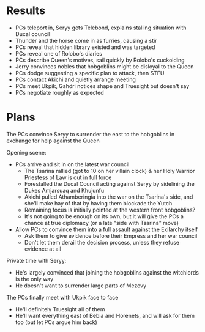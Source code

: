 # Results
- PCs teleport in, Seryy gets Telebond, explains stalling situation with Ducal council
- Thunder and the horse come in as furries, causing a stir
- PCs reveal that hidden library existed and was targeted
- PCs reveal one of Rolobo's diaries
- PCs describe Queen's motives, sail quickly by Rolobo's cuckolding
- Jerry convinces nobles that hobgoblins might be disloyal to the Queen
- PCs dodge suggesting a specific plan to attack, then STFU
- PCs contact Akichi and quietly arrange meeting
- PCs meet Ukpik, Gahdri notices shape and Truesight but doesn't say
- PCs negotiate roughly as expected


# Plans
The PCs convince Seryy to surrender the east to the hobgoblins in exchange for help against the Queen

Opening scene:
- PCs arrive and sit in on the latest war council
  - The Tsarina rallied (got to 10 on her villain clock) & her Holy Warrior Priestess of Law is out in full force
  - Forestalled the Ducal Council acting against Seryy by sidelining the Dukes Amjarsuaq and Khujunfu
  - Akichi pulled Athamberingia into the war on the Tsarina's side, and she'll make hay of that by having them blockade the Yutch
  - Remaining focus is initially pointed at the western front hobgoblins?
  - It's not going to be enough on its own, but it will give the PCs a chance at true diplomacy (or a late "side with Tsarina" move)
- Allow PCs to convince them into a full assault against the Exilarchy itself
  - Ask them to give evidence before their Empress and her war council
  - Don't let them derail the decision process, unless they refuse evidence at all

Private time with Seryy:
- He's largely convinced that joining the hobgoblins against the witchlords is the only way
- He doesn't want to surrender large parts of Mezovy

The PCs finally meet with Ukpik face to face
- He'll definitely Truesight all of them
- He'll want everything east of Bebia and Horenets, and will ask for them too (but let PCs argue him back)

